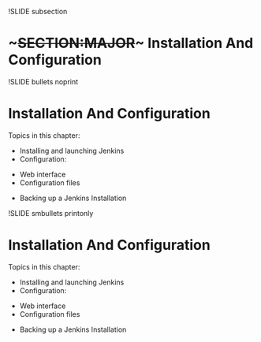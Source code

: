 !SLIDE subsection
# ~~~SECTION:MAJOR~~~ Installation And Configuration

!SLIDE bullets noprint
# Installation And Configuration
Topics in this chapter:

* Installing and launching Jenkins
* Configuration:
 - Web interface
 - Configuration files
* Backing up a Jenkins Installation

!SLIDE smbullets printonly
# Installation And Configuration

Topics in this chapter:
* Installing and launching Jenkins
* Configuration:
 - Web interface
 - Configuration files
* Backing up a Jenkins Installation
